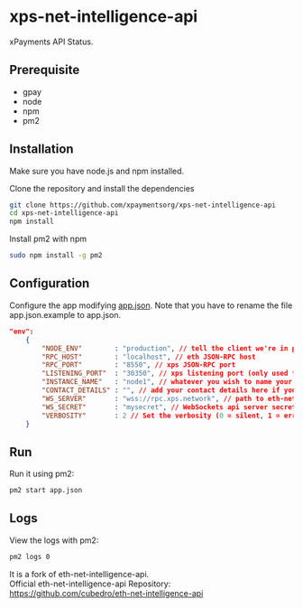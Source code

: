 # xps-net-intelligence-api
xPayments API Status.

## Prerequisite
* gpay
* node
* npm
* pm2

## Installation
Make sure you have node.js and npm installed.

Clone the repository and install the dependencies

```bash
git clone https://github.com/xpaymentsorg/xps-net-intelligence-api
cd xps-net-intelligence-api
npm install
```

Install pm2 with npm

```bash
sudo npm install -g pm2
```

## Configuration

Configure the app modifying [app.json](/xps-net-intelligence-api/blob/master/app.json.example). Note that you have to rename the file app.json.example to app.json.

```json
"env":
	{
		"NODE_ENV"        : "production", // tell the client we're in production environment
		"RPC_HOST"        : "localhost", // eth JSON-RPC host
		"RPC_PORT"        : "8550", // xps JSON-RPC port
		"LISTENING_PORT"  : "30350", // xps listening port (only used for display)
		"INSTANCE_NAME"   : "node1", // whatever you wish to name your node
		"CONTACT_DETAILS" : "", // add your contact details here if you wish (email/skype)
		"WS_SERVER"       : "wss://rpc.xps.network", // path to eth-netstats WebSockets api server
		"WS_SECRET"       : "mysecret", // WebSockets api server secret used for login
		"VERBOSITY"       : 2 // Set the verbosity (0 = silent, 1 = error, warn, 2 = error, warn, info, success, 3 = all logs)
	}
```

## Run

Run it using pm2:

```bash
pm2 start app.json
```

## Logs

View the logs with pm2:

```bash
pm2 logs 0
```

It is a fork of eth-net-intelligence-api.<br>
Official eth-net-intelligence-api Repository: https://github.com/cubedro/eth-net-intelligence-api<br>
